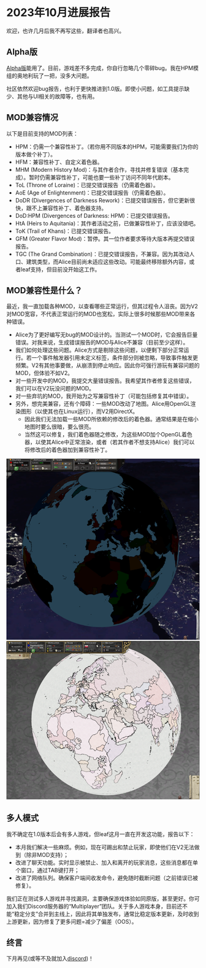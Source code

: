 # 2023年10月进展报告

欢迎，也许几月后我不再写这些，翻译者也高兴。

## Alpha版

[Alpha版](https://github.com/Nivaturimika/Katerina-Engine/releases/download/v0.8.1%CE%B1/0.8.1-ALPHA.zip)能用了。目前，游戏差不多完成，你自行忽略几个零碎bug。我在HPM模组的奥地利玩了一把，没多大问题。

社区依然欢迎bug报告，也利于更快推进到1.0版。即使小问题，如工具提示缺少、其他与UI相关的故障等，也有用。

## MOD兼容情况

以下是目前支持的MOD列表：

- HPM：仍需一个兼容性补丁。（若你用不同版本的HPM，可能需要我们为你的版本做个补丁）。
- HFM：兼容性补丁、自定义着色器。
- MHM (Modern History Mod)：与其作者合作，寻找并修复错误（基本完成）。暂时仍需兼容性补丁，可能也要一些补丁访问不同年代剧本。
- ToL (Throne of Loraine)：已提交错误报告（仍需着色器）。
- AoE (Age of Enlightenment)：已提交错误报告（仍需着色器）。
- DoDR (Divergences of Darkness Rework)：已提交错误报告，但它更新很快，跟不上兼容性补丁、着色器支持。
- DoD:HPM (Divergences of Darkness: HPM)：已提交错误报告。
- HtA (Heirs to Aquitania)：其作者活动之前，已做兼容性补丁，应该没错吧。
- ToK (Trail of Khans)：已提交错误报告。
- GFM (Greater Flavor Mod)：暂停。其一位作者要求等待大版本再提交错误报告。
- TGC (The Grand Combination)：已提交错误报告，不兼容。因为其改动人口、建筑类型，而Alice目前尚未适应这些改动。可能最终移除额外内容，或者leaf支持，但目前没开始这工作。

## MOD兼容性是什么？

最近，我一直加载各种MOD，以查看哪些正常运行，但其过程令人沮丧。因为V2对MOD宽容，不代表正常运行的MOD也宽松，实际上很多时候那些MOD带来各种错误。

- Alice为了更好编写无bug的MOD设计的。当测试一个MOD时，它会报告巨量错误。对我来说，生成错误报告的MOD与Alice不兼容（目前至少这样）。
- 我们如何处理这些问题。Alice方式是剔除这些问题，以便剩下部分正常运行。若一个事件触发器引用未定义标签，条件部分则被忽略，导致事件触发更频繁。V2有其他事要做，从崩溃到停止响应。因此你可强行游玩有兼容问题的MOD，但体验不如V2。
- 对一些开发中的MOD，我提交大量错误报告。我希望其作者修复这些错误，我们可以在V2玩没问题的MOD。
- 对一些弃坑的MOD，我开始为之写兼容性补丁（可能包括修复其中错误）。
- 另外，想完美兼容，还有个障碍：一些MOD改动了地图。Alice用OpenGL渲染图形（以使其也在Linux运行），而V2用DirectX。
  - 因此我们无法加载一些MOD所依赖的修改后的着色器。通常结果是在缩小地图时要么很暗，要么很亮。
  - 当然这可以修复，我们着色器随之修改，为这些MOD加个OpenGL着色器，以使其Alice中正常渲染，或者（若其作者不想支持Alice）我们可以将修改后的着色器加到兼容性补丁。

![too dark MHM](./images/mhm.png)
![too light ToL](./images/tol.png)

## 多人模式

我不确定在1.0版本后会有多人游戏，但leaf这月一直在开发这功能，报告以下：

- 本月我们解决一些麻烦。例如，现在可踢出和禁止玩家，即使他们在V2无法做到（除非MOD支持）；
- 改进了聊天功能。实时显示被禁止、加入和离开的玩家消息，这些消息都在单个窗口，通过TAB键打开；
- 改进了网络队列。确保客户端间收发命令，避免随时截断问题（之前错误已被修复）。

我们正在测试多人游戏并寻找漏洞，主要确保游戏体验如同原版，甚至更好。你可加入我们Discord服务器的“Multiplayer”团队。关于多人游戏本身，目前还不能“稳定分支”合并到主线上，因此将其单独发布，通常比稳定版本更新，及时收到上游更新，因为修复了更多问题=减少了偏差（OOS）。

## 终言

下月再见(或等不及就加入[discord](https://discord.gg/QUJExr4mRn))！
